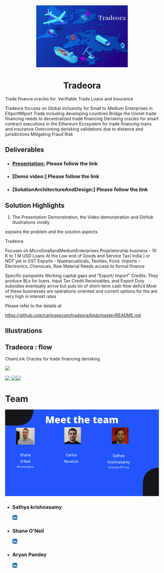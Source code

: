 
<p align="center">
  <img width="300"  src="images/Tradeora.png">
  <h1 align= "center">Tradeora</h1>
</p>

Trade finance oracles for. Verifiable Trade Loans and Insurance

Tradeora focuses on 
    Global inclusivity for Small to Medium Enterprises in EXportIMport Trade including developing countries 
    Bridge the Unmet trade financing needs to decentralized trade financing 
    Derisking oracles for smart contract executions in the Ethereum Ecosystem for trade financing loans and insurance
    Overcoming derisking validations due to distance and jurisdictions
    Mitigating Fraud Risk


## Deliverables

* ### [Presentation:](https://drive.google.com/file/d/1YIOu-1YIAvzzAfT118pZpPWD9uhG1Qbl/view?usp=sharing) Please follow the link

* ### [Demo video:] Please follow the link

* ### [SolutionArchitectureAndDesign:] Please follow the link

## Solution Highlights  


1. The Presentation Demonstration, the Video demonstration and GitHub illustrations vividly

explains the problem and the solution aspects

Tradeora 

  Focuses on MicroSmallandMediumEnterprises 
      Proprietorship business –  10 K to 1 M USD Loans 
      At the Low end of Goods and Service Tax( India ) or NOT yet in GST
      Exports - Nuetracueticals, Textiles, Food. Imports – Electronics, Chemicals, Raw Material
      Needs access to formal finance
      
  Specific painpoints
      Working capital gaps and “Export/ Import” Credits. They produce BLs for loans. 
      Input Tax Credit Receivables, and Export Duty subsidies eventually arrive but puts lot of short-term cash flow deficit
      Most of these businesses are operations-oriented and current options for the are very high in interest rates


Please refer to the details at 

https://github.com/carlosescom/tradeora/blob/master/README.md


## Illustrations


## Tradeora :  flow

ChainLink Oracles for trade financing derisking

<img src="images/FlexiTest48%20(1).png">

<img src="zkp/images/ipfs.png"> <img src="zkp/images/json.png"><img src="zkp/images/fire.png" width="100">


# Team

 <img src="images/TradeoraTeam.png"> 

* ### Sathya krishnasamy
   [<img src="images/linkedin.png">](https://www.linkedin.com/in/sathya-krishnasamy-3b369a20/)

 * ### Shane O'Neil 
   [<img src="images/linkedin.png">](https://www.linkedin.com/in/shaneoneill1995/) 

 * ### Aryan Pandey 
   [<img src="images/linkedin.png">](https://www.linkedin.com/in/carlos-noveron)   
  
